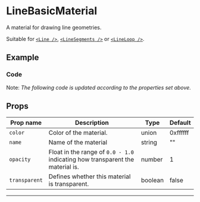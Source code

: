 # LineBasicMaterial

  <script setup>
  import LineBasicMaterial from '../../examples/LineBasicMaterial.vue'
  import { computed, ref } from 'vue';
  const demo = ref('');
  
  const liveCode = computed(() => {
    return `<LineBasicMaterial
  :color="${demo.value.color}"
  :transparent="${demo.value.transparent}"
  :opacity="${Math.round(demo.value.opacity*100)/100}"
/>`
    });

  </script>

A material for drawing line geometries.

Suitable for [`<Line />`](/components/Objects/Line), [`<LineSegments />`](/components/Objects/LineSegments) or [`<LineLoop />`](/components/Objects/LineLoop).

## Example

  <ClientOnly>
  <LineBasicMaterial ref="demo" />
  </ClientOnly>

### Code

Note: _The following code is updated according to the properties set above._

  <ClientOnly>
  <LiveCodeBlock lang="vue-html" :code="liveCode" />
  </ClientOnly>


## Props

| Prop name   | Description                                                                   | Type    | Default  |
| ----------- | ----------------------------------------------------------------------------- | ------- | -------- |
|` color       `| Color of the material.                                                        | union   | 0xffffff |
|` name        `| Name of the material                                                          | string  | ""       |
|` opacity     `| Float in the range of `0.0 - 1.0` indicating how transparent the material is. | number  | 1        |
|` transparent `| Defines whether this material is transparent.                                 | boolean | false    |

---

